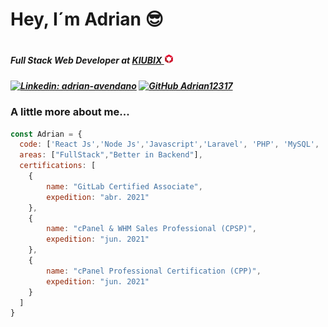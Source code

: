 <h1> Hey, I´m Adrian 😎<h1>

<h5> Full Stack Web Developer at <a href="https://international.kiubix.com/"> KIUBIX <img width="15" src="./assets/KIUBIX.png"/> </a> <h5>
  
[![Linkedin: adrian-avendano](https://img.shields.io/badge/adrian-avendano-blue?style=flat-square&logo=Linkedin&logoColor=white&link=https://www.linkedin.com/in/fernandaochoa8/)](https://www.linkedin.com/in/adrian-avendano/)
[![GitHub Adrian12317](https://img.shields.io/github/followers/Adrian12317?label=follow&style=social)](https://github.com/Adrian12317)

### A little more about me... 
```javascript
const Adrian = {
  code: ['React Js','Node Js','Javascript','Laravel', 'PHP', 'MySQL', 'GraphQL','Strapi','GitHub', 'GitLab'], 
  areas: ["FullStack","Better in Backend"],
  certifications: [
    {
        name: "GitLab Certified Associate",
        expedition: "abr. 2021"
    },     
    {
        name: "cPanel & WHM Sales Professional (CPSP)",
        expedition: "jun. 2021"
    },     
    {
        name: "cPanel Professional Certification (CPP)",
        expedition: "jun. 2021"
    }     
  ]
}
```

